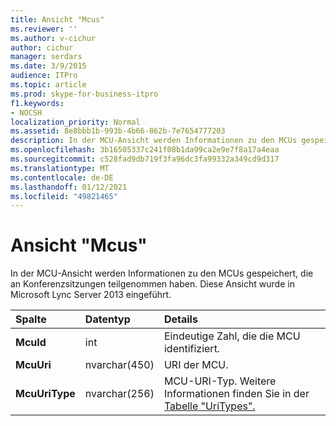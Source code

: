 ```yaml
---
title: Ansicht "Mcus"
ms.reviewer: ''
ms.author: v-cichur
author: cichur
manager: serdars
ms.date: 3/9/2015
audience: ITPro
ms.topic: article
ms.prod: skype-for-business-itpro
f1.keywords:
- NOCSH
localization_priority: Normal
ms.assetid: 8e8bbb1b-993b-4b66-862b-7e7654777203
description: In der MCU-Ansicht werden Informationen zu den MCUs gespeichert, die an Konferenzsitzungen teilgenommen haben. Diese Ansicht wurde in Microsoft Lync Server 2013 eingeführt.
ms.openlocfilehash: 3b16505337c241f08b1da99ca2e9e7f8a17a4eaa
ms.sourcegitcommit: c528fad9db719f3fa96dc3fa99332a349cd9d317
ms.translationtype: MT
ms.contentlocale: de-DE
ms.lasthandoff: 01/12/2021
ms.locfileid: "49821465"
---
```

# <a name="mcus-view"></a>Ansicht "Mcus"
 
In der MCU-Ansicht werden Informationen zu den MCUs gespeichert, die an Konferenzsitzungen teilgenommen haben. Diese Ansicht wurde in Microsoft Lync Server 2013 eingeführt.
  
|**Spalte**|**Datentyp**|**Details**|
|:-----|:-----|:-----|
|**McuId** <br/> |int  <br/> |Eindeutige Zahl, die die MCU identifiziert.  <br/> |
|**McuUri** <br/> |nvarchar(450)  <br/> |URI der MCU.  <br/> |
|**McuUriType** <br/> |nvarchar(256)  <br/> |MCU-URI-Typ. Weitere Informationen finden Sie in der [Tabelle "UriTypes".](uritypes.md) <br/> |
   

